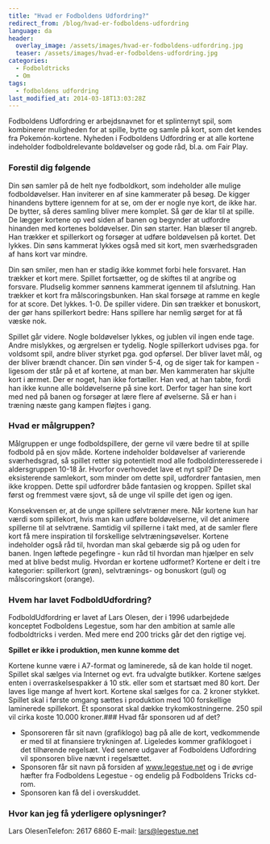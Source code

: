 ```yaml
---
title: "Hvad er Fodboldens Udfordring?"
redirect_from: /blog/hvad-er-fodboldens-udfordring
language: da
header:
  overlay_image: /assets/images/hvad-er-fodboldens-udfordring.jpg
  teaser: /assets/images/hvad-er-fodboldens-udfordring.jpg
categories:
  - Fodboldtricks
  - Om
tags:
  - fodboldens udfordring
last_modified_at: 2014-03-18T13:03:28Z
---
```


Fodboldens Udfordring er arbejdsnavnet for et splinternyt spil, som kombinerer muligheden for at spille, bytte og samle på kort, som det kendes fra Pokemón-kortene. Nyheden i Fodboldens Udfordring er at alle kortene indeholder fodboldrelevante boldøvelser og gode råd, bl.a. om Fair Play.

### Forestil dig følgende

Din søn samler på de helt nye fodboldkort, som indeholder alle mulige fodboldøvelser. Han inviterer en af sine kammerater på besøg. De kigger hinandens byttere igennem for at se, om der er nogle nye kort, de ikke har. De bytter, så deres samling bliver mere komplet. Så gør de klar til at spille. De lægger kortene op ved siden af banen og begynder at udfordre hinanden med kortenes boldøvelser. Din søn starter. Han blæser til angreb. Han trækker et spillerkort og forsøger at udføre boldøvelsen på kortet. Det lykkes. Din søns kammerat lykkes også med sit kort, men sværhedsgraden af hans kort var mindre.

Din søn smiler, men han er stadig ikke kommet forbi hele forsvaret. Han trækker et kort mere. Spillet fortsætter, og de skiftes til at angribe og forsvare. Pludselig kommer sønnens kammerat igennem til afslutning. Han trækker et kort fra målscoringsbunken. Han skal forsøge at ramme en kegle for at score. Det lykkes. 1-0. De spiller videre. Din søn trækker et bonuskort, der gør hans spillerkort bedre: Hans spillere har nemlig sørget for at få væske nok.

Spillet går videre. Nogle boldøvelser lykkes, og jublen vil ingen ende tage. Andre mislykkes, og ærgrelsen er tydelig. Nogle spillerkort udvises pga. for voldsomt spil, andre bliver styrket pga. god opførsel. Der bliver lavet mål, og der bliver brændt chancer. Din søn vinder 5-4, og de siger tak for kampen - ligesom der står på et af kortene, at man bør. Men kammeraten har skjulte kort i ærmet. Der er noget, han ikke fortæller. Han ved, at han tabte, fordi han ikke kunne alle boldøvelserne på sine kort. Derfor tager han sine kort med ned på banen og forsøger at lære flere af øvelserne. Så er han i træning næste gang kampen fløjtes i gang.

### Hvad er målgruppen?

Målgruppen er unge fodboldspillere, der gerne vil være bedre til at spille fodbold på en sjov måde. Kortene indeholder boldøvelser af varierende sværhedsgrad, så spillet retter sig potentielt mod alle fodboldinteresserede i aldersgruppen 10-18 år. Hvorfor overhovedet lave et nyt spil? De eksisterende samlekort, som minder om dette spil, udfordrer fantasien, men ikke kroppen. Dette spil udfordrer både fantasien og kroppen. Spillet skal først og fremmest være sjovt, så de unge vil spille det igen og igen.

Konsekvensen er, at de unge spillere selvtræner mere. Når kortene kun har værdi som spillekort, hvis man kan udføre boldøvelserne, vil det animere spillerne til at selvtræne. Samtidig vil spillerne i takt med, at de samler flere kort få mere inspiration til forskellige selvtræningsøvelser. Kortene indeholder også råd til, hvordan man skal gebærde sig på og uden for banen. Ingen løftede pegefingre - kun råd til hvordan man hjælper en selv med at blive bedst mulig. Hvordan er kortene udformet? Kortene er delt i tre kategorier: spillerkort (grøn), selvtrænings- og bonuskort (gul) og målscoringskort (orange).

### **Hvem har lavet FodboldUdfordring?**

FodboldUdfordring er lavet af Lars Olesen, der i 1996 udarbejdede konceptet Fodboldens Legestue, som har den ambition at samle alle fodboldtricks i verden. Med mere end 200 tricks går det den rigtige vej.

**Spillet er ikke i produktion, men kunne komme det**

Kortene kunne være i A7-format og laminerede, så de kan holde til noget. Spillet skal sælges via Internet og evt. fra udvalgte butikker. Kortene sælges enten i overraskelsespakker á 10 stk. eller som et startsæt med 80 kort. Der laves lige mange af hvert kort. Kortene skal sælges for ca. 2 kroner stykket. Spillet skal i første omgang sættes i produktion med 100 forskellige laminerede spillekort. Et sponsorat skal dække trykomkostningerne. 250 spil vil cirka koste 10.000 kroner.### Hvad får sponsoren ud af det?

- Sponsoreren får sit navn (grafiklogo) bag på alle de kort, vedkommende er med til at finansiere trykningen af. Ligeledes kommer grafiklogoet i det tilhørende regelsæt. Ved senere udgaver af Fodboldens Udfordring vil sponsoren blive nævnt i regelsættet.
- Sponsoren får sit navn på forsiden af www.legestue.net og i de øvrige hæfter fra Fodboldens Legestue - og endelig på Fodboldens Tricks cd-rom.
- Sponsoren kan få del i overskuddet.

### Hvor kan jeg få yderligere oplysninger?

Lars OlesenTelefon: 2617 6860 E-mail: lars@legestue.net
